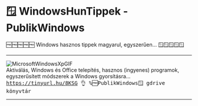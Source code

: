 # 🪟 WindowsHunTippek - PublikWindows
🆓🆓🆓🆓🆓 Windows hasznos tippek magyarul, egyszerűen... 🪟🪟🪟🪟🪟<hr>
![MicrosoftWindowsXpGIF](https://github.com/user-attachments/assets/04ee81b1-2be0-4aec-a4e1-d5866545edbc) <br>Aktiválás, Windows és Office telepítés, hasznos (ingyenes) programok, egyszerűsített módszerek a Windows gyorsításra...
<br><tt font-weight="bold"><a href="https://tinyurl.hu/8KSG">https://tinyurl.hu/8KSG 👌 %🆓PublikWindows🪟 gdrive könyvtár</a></tt>
<hr>

